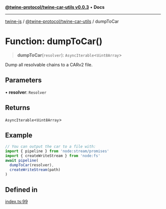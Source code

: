 [**@twine-protocol/twine-car-utils v0.0.3**](../README.md) • **Docs**

***

[twine-js](../../../README.md) / [@twine-protocol/twine-car-utils](../README.md) / dumpToCar

# Function: dumpToCar()

> **dumpToCar**(`resolver`): `AsyncIterable`\<`Uint8Array`\>

Dump all resolvable chains to a CARv2 file.

## Parameters

• **resolver**: `Resolver`

## Returns

`AsyncIterable`\<`Uint8Array`\>

## Example

```js
// You can output the car to a file with:
import { pipeline } from 'node:stream/promises'
import { createWriteStream } from 'node:fs'
await pipeline(
  dumpToCar(resolver),
  createWriteStream(path)
)
```

## Defined in

[index.ts:99](https://github.com/twine-protocol/twine-js/blob/bc5370ff2573a6e5e5c7a912acc672967ce4c5db/packages/twine-car-utils/src/index.ts#L99)

